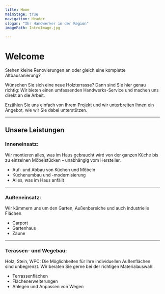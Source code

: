 ```yaml
---
title: Home
mainStage: true
navigation: Header
slogan: "Ihr Handwerker in der Region"
imagePath: IntroImage.jpg

---
```


# Welcome

Stehen kleine Renovierungen an oder gleich eine komplette Altbausanierung?

Wünschen Sie sich eine neue Holzterrasse? Dann sind Sie hier genau richtig: Wir bieten einen umfassenden
Handwerks-Service und machen uns direkt an die Arbeit.

Erzählen Sie uns einfach von Ihrem Projekt und wir unterbreiten Ihnen ein Angebot, wie wir Sie dabei unterstützen.

---

## Unsere Leistungen

### Inneneinsatz:

Wir montieren alles, was im Haus gebraucht wird von der ganzen Küche bis zu einzelnen Möbelstücken – unabhängig vom
Hersteller.

- Auf- und Abbau von Küchen und Möbeln
- Küchenumbau und -modernisierung
- Alles, was im Haus anfällt

---

### Außeneinsatz:

Wir kümmern uns um den Garten, Außenbereiche und auch industrielle Flächen.

- Carport
- Gartenhaus
- Zäune

---

### Terassen- und Wegebau:

Holz, Stein, WPC: Die Möglichkeiten für Ihre individuellen Außenflächen sind unbegrenzt. Wir beraten Sie gerne bei der
richtigen Materialauswahl.

- Terrassenflächen
- Flächenerweiterungen
- Anlegen und Anpassen von Wegen
